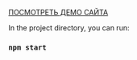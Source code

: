 <a href="http://tz-react.zzz.com.ua/">ПОСМОТРЕТЬ ДЕМО САЙТА</a>

In the project directory, you can run:
### `npm start`
